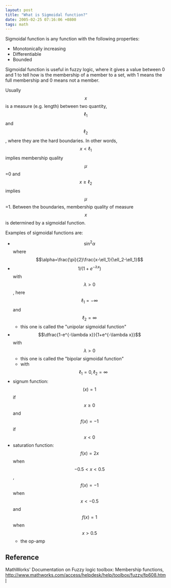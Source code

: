 ```yaml
---
layout: post
title: "What is Sigmoidal function?"
date: 2005-02-25 07:16:06 +0800
tags: math
---
```


Sigmoidal function is any function with the following properties:
  * Monotonically increasing
  * Differentiable
  * Bounded

Sigmoidal function is useful in fuzzy logic, where it gives a value between 0 and 1 to tell how is the membership of a member to a set, with 1 means the full membership and 0 means not a member.

Usually $$x$$ is a measure (e.g. length) between two quantity, $$\ell_1$$ and $$\ell_2$$, where they are the hard boundaries. In other words, $$x<\ell_1$$ implies membership quality $$\mu$$=0 and $$x\ge\ell_2$$ implies $$\mu$$=1. Between the boundaries, membership quality of measure $$x$$ is determined by a sigmoidal function.

Examples of sigmoidal functions are:
  * $$\sin^2\alpha$$ where $$\alpha=\frac{\pi}{2}\frac{x-\ell_1}{\ell_2-\ell_1}$$
  * $$1/(1+e^{-\lambda x})$$ with $$\lambda>0$$, here $$\ell_1=-\infty$$ and $$\ell_2=\infty$$
    * this one is called the "unipolar sigmoidal function"
  * $$\dfrac{1-e^{-\lambda x}}{1+e^{-\lambda x}}$$ with $$\lambda>0$$
    * this one is called the "bipolar sigmoidal function"
    * with $$\ell_1=0, \ell_2=\infty$$
  * signum function: $$(x)=1$$ if $$x\ge 0$$ and $$f(x)=-1$$ if $$x<0$$
  * saturation function: $$f(x)=2x$$ when $$-0.5<x<0.5$$, $$f(x)=-1$$ when $$x<-0.5$$ and $$f(x)=1$$ when $$x>0.5$$
    * the op-amp

## Reference
MathWorks' Documentation on Fuzzy logic toolbox: Membership functions, <http://www.mathworks.com/access/helpdesk/help/toolbox/fuzzy/fp608.html>

